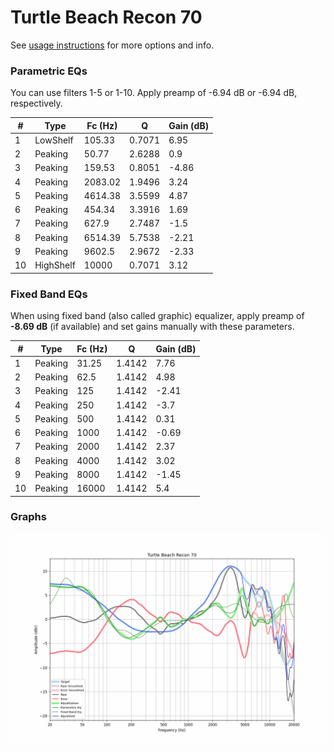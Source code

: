 # Turtle Beach Recon 70
See [usage instructions](https://github.com/jaakkopasanen/AutoEq#usage) for more options and info.

### Parametric EQs
You can use filters 1-5 or 1-10. Apply preamp of -6.94 dB or -6.94 dB, respectively.

|   # | Type      |   Fc (Hz) |      Q |   Gain (dB) |
|-----|-----------|-----------|--------|-------------|
|   1 | LowShelf  |    105.33 | 0.7071 |        6.95 |
|   2 | Peaking   |     50.77 | 2.6288 |        0.9  |
|   3 | Peaking   |    159.53 | 0.8051 |       -4.86 |
|   4 | Peaking   |   2083.02 | 1.9496 |        3.24 |
|   5 | Peaking   |   4614.38 | 3.5599 |        4.87 |
|   6 | Peaking   |    454.34 | 3.3916 |        1.69 |
|   7 | Peaking   |    627.9  | 2.7487 |       -1.5  |
|   8 | Peaking   |   6514.39 | 5.7538 |       -2.21 |
|   9 | Peaking   |   9602.5  | 2.9672 |       -2.33 |
|  10 | HighShelf |  10000    | 0.7071 |        3.12 |

### Fixed Band EQs
When using fixed band (also called graphic) equalizer, apply preamp of **-8.69 dB** (if available) and set gains manually with these parameters.

|   # | Type    |   Fc (Hz) |      Q |   Gain (dB) |
|-----|---------|-----------|--------|-------------|
|   1 | Peaking |     31.25 | 1.4142 |        7.76 |
|   2 | Peaking |     62.5  | 1.4142 |        4.98 |
|   3 | Peaking |    125    | 1.4142 |       -2.41 |
|   4 | Peaking |    250    | 1.4142 |       -3.7  |
|   5 | Peaking |    500    | 1.4142 |        0.31 |
|   6 | Peaking |   1000    | 1.4142 |       -0.69 |
|   7 | Peaking |   2000    | 1.4142 |        2.37 |
|   8 | Peaking |   4000    | 1.4142 |        3.02 |
|   9 | Peaking |   8000    | 1.4142 |       -1.45 |
|  10 | Peaking |  16000    | 1.4142 |        5.4  |

### Graphs
![](./Turtle%20Beach%20Recon%2070.png)
